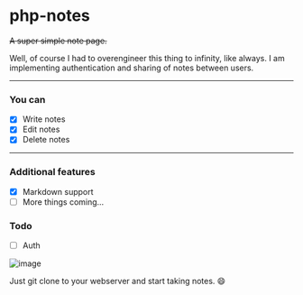 # php-notes
 ~~A super simple note page.~~

Well, of course I had to overengineer this thing to infinity, like always.
I am implementing authentication and sharing of notes between users.

---

### You can
 - [X] Write notes
 - [X] Edit notes
 - [X] Delete notes 

---

### Additional features
 - [X] Markdown support
 - [ ] More things coming...

 ### Todo
 - [ ] Auth
 
![image](https://github.com/Darknetzz/php-notes/assets/42413477/162e649d-84e9-4054-b660-184ad7474d3d)

Just git clone to your webserver and start taking notes. 😄
